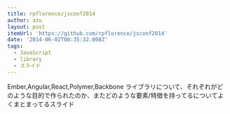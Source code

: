 ```yaml
---
title: rpflorence/jsconf2014
author: azu
layout: post
itemUrl: 'https://github.com/rpflorence/jsconf2014'
date: '2014-06-02T08:35:32.008Z'
tags:
  - JavaScript
  - library
  - スライド
---
```

Ember,Angular,React,Polymer,Backbone ライブラリについて、それぞれがどのような目的で作られたのか、またどのような要素/特徴を持ってるについてよくまとまってるスライド

